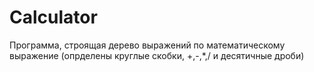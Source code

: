 # Calculator
Программа, строящая дерево выражений по математическому выражение (опрделены круглые скобки, +,-,*,/ и десятичные дроби)
